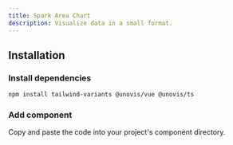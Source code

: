 ```yaml
---
title: Spark Area Chart
description: Visualize data in a small format.
---
```


<ComponentPreview name="SparkAreaChart" />

## Installation

<Steps>

### Install dependencies

```bash
npm install tailwind-variants @unovis/vue @unovis/ts
```

### Add component

Copy and paste the code into your project's component directory.

<ComponentCode name="SparkAreaChart" type="ui" />

</Steps>
